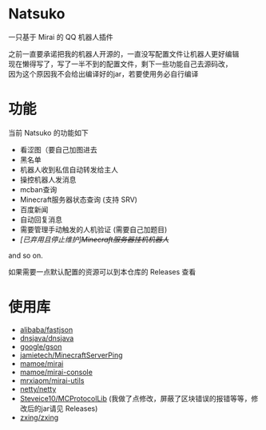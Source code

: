# Natsuko
一只基于 Mirai 的 QQ 机器人插件  

之前一直要承诺把我的机器人开源的，一直没写配置文件让机器人更好编辑  
现在懒得写了，写了一半不到的配置文件，剩下一些功能自己去源码改，  
因为这个原因我不会给出编译好的jar，若要使用务必自行编译  

# 功能
当前 Natsuko 的功能如下
* 看涩图（要自己加图进去
* 黑名单
* 机器人收到私信自动转发给主人
* 操控机器人发消息
* mcban查询
* Minecraft服务器状态查询 (支持 SRV)
* 百度新闻
* 自动回复消息
* 需要管理手动触发的人机验证 (需要自己加题目)
* _[已弃用且停止维护]~~Minecraft服务器挂机机器人~~_

and so on.  

如果需要一点默认配置的资源可以到本仓库的 Releases 查看

# 使用库

* [alibaba/fastjson](https://github.com/alibaba/fastjson)  
* [dnsjava/dnsjava](https://github.com/dnsjava/dnsjava)  
* [google/gson](https://github.com/google/gson)  
* [jamietech/MinecraftServerPing](https://github.com/jamietech/MinecraftServerPing)  
* [mamoe/mirai](https://github.com/mamoe/mirai)  
* [mamoe/mirai-console](https://github.com/mamoe/mirai-console)  
* [mrxiaom/mirai-utils](https://github.com/mrxiaom/mirai-utils)  
* [netty/netty](https://github.com/netty/netty)  
* [Steveice10/MCProtocolLib](https://github.com/Steveice10/MCProtocolLib) (我做了点修改，屏蔽了区块错误的报错等等，修改后的jar请见 Releases)  
* [zxing/zxing](https://github.com/zxing/zxing)
